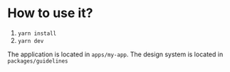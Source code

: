 # How to use it?

1. `yarn install`
2. `yarn dev`

The application is located in `apps/my-app`.
The design system is located in `packages/guidelines`
